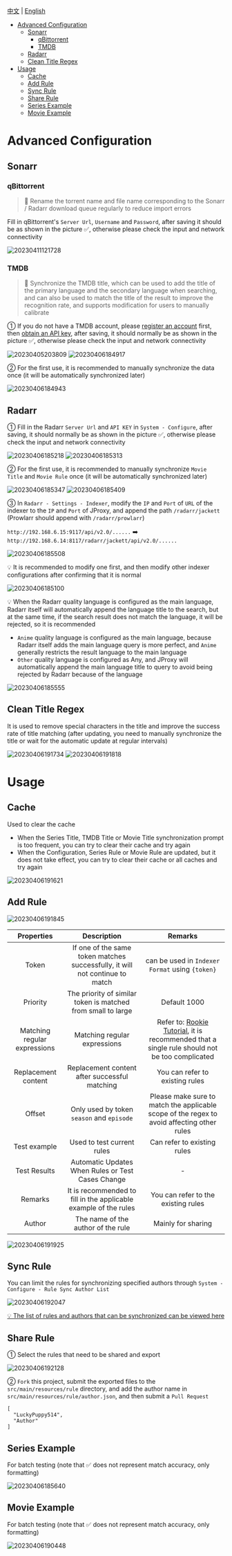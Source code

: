 [中文](https://github.com/LuckyPuppy514/jproxy/blob/main/wiki.md) | [English](https://github.com/LuckyPuppy514/jproxy/blob/main/wiki.en_US.md)

- [Advanced Configuration](#advanced-configuration)
  - [Sonarr](#sonarr)
    - [qBittorrent](#qbittorrent)
    - [TMDB](#tmdb)
  - [Radarr](#radarr)
  - [Clean Title Regex](#clean-title-regex)
- [Usage](#usage)
  - [Cache](#cache)
  - [Add Rule](#add-rule)
  - [Sync Rule](#sync-rule)
  - [Share Rule](#share-rule)
  - [Series Example](#series-example)
  - [Movie Example](#movie-example)

# Advanced Configuration

## Sonarr

### qBittorrent

> 🌟 Rename the torrent name and file name corresponding to the Sonarr / Radarr download queue regularly to reduce import errors

Fill in qBittorrent's `Server Url`, `Username` and `Password`, after saving it should be as shown in the picture ✅, otherwise please check the input and network connectivity

![20230411121728](https://github.com/LuckyPuppy514/image/raw/main/2023/2023-04-11/20230411121728.webp)

### TMDB

> 🌟 Synchronize the TMDB title, which can be used to add the title of the primary language and the secondary language when searching, and can also be used to match the title of the result to improve the recognition rate, and supports modification for users to manually calibrate

① If you do not have a TMDB account, please [register an account](https://www.themoviedb.org/signup) first, then [obtain an API key](https://www.themoviedb.org/settings/api), after saving, it should normally be as shown in the picture ✅, otherwise please check the input and network connectivity

![20230405203809](https://github.com/LuckyPuppy514/image/raw/main/2023/2023-04-05/20230405203809.webp)
![20230406184917](https://github.com/LuckyPuppy514/image/raw/main/2023/2023-04-06/20230406184917.webp)

② For the first use, it is recommended to manually synchronize the data once (it will be automatically synchronized later)

![20230406184943](https://github.com/LuckyPuppy514/image/raw/main/2023/2023-04-06/20230406184943.webp)

## Radarr

① Fill in the Radarr `Server Url` and `API KEY` in `System - Configure`, after saving, it should normally be as shown in the picture ✅, otherwise please check the input and network connectivity

![20230406185218](https://github.com/LuckyPuppy514/image/raw/main/2023/2023-04-06/20230406185218.webp)
![20230406185313](https://github.com/LuckyPuppy514/image/raw/main/2023/2023-04-06/20230406185313.webp)

② For the first use, it is recommended to manually synchronize `Movie Title` and `Movie Rule` once (it will be automatically synchronized later)

![20230406185347](https://github.com/LuckyPuppy514/image/raw/main/2023/2023-04-06/20230406185347.webp)
![20230406185409](https://github.com/LuckyPuppy514/image/raw/main/2023/2023-04-06/20230406185409.webp)

③ In `Radarr - Settings - Indexer`, modify the `IP` and `Port` of `URL` of the indexer to the `IP` and `Port` of JProxy, and append the path `/radarr/jackett` (Prowlarr should append with `/radarr/prowlarr`)

`http://192.168.6.15:9117/api/v2.0/......` ➡️ `http://192.168.6.14:8117/radarr/jackett/api/v2.0/......`

![20230406185508](https://github.com/LuckyPuppy514/image/raw/main/2023/2023-04-06/20230406185508.webp)

💡 It is recommended to modify one first, and then modify other indexer configurations after confirming that it is normal

![20230406185100](https://github.com/LuckyPuppy514/image/raw/main/2023/2023-04-06/20230406185100.webp)

💡 When the Radarr quality language is configured as the main language, Radarr itself will automatically append the language title to the search, but at the same time, if the search result does not match the language, it will be rejected, so it is recommended

- `Anime` quality language is configured as the main language, because Radarr itself adds the main language query is more perfect, and `Anime` generally restricts the result language to the main language
- `Other` quality language is configured as Any, and JProxy will automatically append the main language title to query to avoid being rejected by Radarr because of the language

![20230406185555](https://github.com/LuckyPuppy514/image/raw/main/2023/2023-04-06/20230406185555.webp)

## Clean Title Regex

It is used to remove special characters in the title and improve the success rate of title matching (after updating, you need to manually synchronize the title or wait for the automatic update at regular intervals)

![20230406191734](https://github.com/LuckyPuppy514/image/raw/main/2023/2023-04-06/20230406191734.webp)
![20230406191818](https://github.com/LuckyPuppy514/image/raw/main/2023/2023-04-06/20230406191818.webp)

# Usage

## Cache

Used to clear the cache

- When the Series Title, TMDB Title or Movie Title synchronization prompt is too frequent, you can try to clear their cache and try again
- When the Configuration, Series Rule or Movie Rule are updated, but it does not take effect, you can try to clear their cache or all caches and try again

![20230406191621](https://github.com/LuckyPuppy514/image/raw/main/2023/2023-04-06/20230406191621.webp)

## Add Rule

![20230406191845](https://github.com/LuckyPuppy514/image/raw/main/2023/2023-04-06/20230406191845.webp)

|          Properties          |                                 Description                                  |                                                                          Remarks                                                                           |
| :--------------------------: | :--------------------------------------------------------------------------: | :--------------------------------------------------------------------------------------------------------------------------------------------------------: |
|            Token             | If one of the same token matches successfully, it will not continue to match |                                                      can be used in `Indexer Format` using `{token}`                                                       |
|           Priority           |         The priority of similar token is matched from small to large         |                                                                        Default 1000                                                                        |
| Matching regular expressions |                         Matching regular expressions                         | Refer to: [Rookie Tutorial](https://www.runoob.com/java/java-regular-expressions.html), it is recommended that a single rule should not be too complicated |
|     Replacement content      |                Replacement content after successful matching                 |                                                              You can refer to existing rules                                                               |
|            Offset            |                  Only used by token `season` and `episode`                   |                                 Please make sure to match the applicable scope of the regex to avoid affecting other rules                                 |
|         Test example         |                          Used to test current rules                          |                                                                Can refer to existing rules                                                                 |
|         Test Results         |              Automatic Updates When Rules or Test Cases Change               |                                                                             -                                                                              |
|           Remarks            |       It is recommended to fill in the applicable example of the rules       |                                                            You can refer to the existing rules                                                             |
|            Author            |                      The name of the author of the rule                      |                                                                     Mainly for sharing                                                                     |

![20230406191925](https://github.com/LuckyPuppy514/image/raw/main/2023/2023-04-06/20230406191925.webp)

## Sync Rule

You can limit the rules for synchronizing specified authors through `System - Configure - Rule Sync Author List`

![20230406192047](https://github.com/LuckyPuppy514/image/raw/main/2023/2023-04-06/20230406192047.webp)

[💡 The list of rules and authors that can be synchronized can be viewed here](https://github.com/LuckyPuppy514/jproxy/tree/main/src/main/resources/rule)

## Share Rule

① Select the rules that need to be shared and export

![20230406192128](https://github.com/LuckyPuppy514/image/raw/main/2023/2023-04-06/20230406192128.webp)

② `Fork` this project, submit the exported files to the `src/main/resources/rule` directory, and add the author name in `src/main/resources/rule/author.json`, and then submit a `Pull Request`

```text
[
  "LuckyPuppy514",
  "Author"
]
```

## Series Example

For batch testing (note that ✅ does not represent match accuracy, only formatting)

![20230406185640](https://github.com/LuckyPuppy514/image/raw/main/2023/2023-04-06/20230406185640.webp)

## Movie Example

For batch testing (note that ✅ does not represent match accuracy, only formatting)

![20230406190448](https://github.com/LuckyPuppy514/image/raw/main/2023/2023-04-06/20230406190448.webp)
